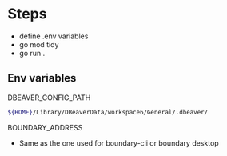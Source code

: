 # Steps

- define .env variables
- go mod tidy
- go run .

## Env variables

DBEAVER_CONFIG_PATH

``` bash
${HOME}/Library/DBeaverData/workspace6/General/.dbeaver/
```

BOUNDARY_ADDRESS

- Same as the one used for boundary-cli or boundary desktop
